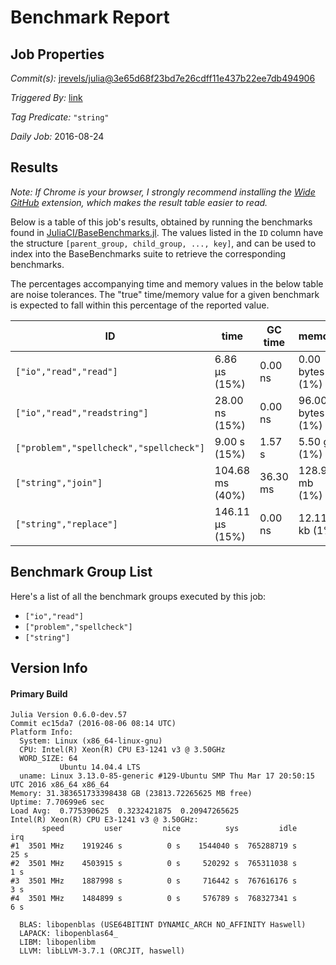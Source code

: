 # Benchmark Report

## Job Properties

*Commit(s):* [jrevels/julia@3e65d68f23bd7e26cdff11e437b22ee7db494906](https://github.com/jrevels/julia/commit/3e65d68f23bd7e26cdff11e437b22ee7db494906)

*Triggered By:* [link](https://github.com/jrevels/julia/commit/3e65d68f23bd7e26cdff11e437b22ee7db494906#commitcomment-18764011)

*Tag Predicate:* `"string"`

*Daily Job:* 2016-08-24

## Results

*Note: If Chrome is your browser, I strongly recommend installing the [Wide GitHub](https://chrome.google.com/webstore/detail/wide-github/kaalofacklcidaampbokdplbklpeldpj?hl=en)
extension, which makes the result table easier to read.*

Below is a table of this job's results, obtained by running the benchmarks found in
[JuliaCI/BaseBenchmarks.jl](https://github.com/JuliaCI/BaseBenchmarks.jl). The values
listed in the `ID` column have the structure `[parent_group, child_group, ..., key]`,
and can be used to index into the BaseBenchmarks suite to retrieve the corresponding
benchmarks.

The percentages accompanying time and memory values in the below table are noise tolerances. The "true"
time/memory value for a given benchmark is expected to fall within this percentage of the reported value.

| ID | time | GC time | memory | allocations |
|----|------|---------|--------|-------------|
| `["io","read","read"]` | 6.86 μs (15%) | 0.00 ns | 0.00 bytes (1%) | 0 |
| `["io","read","readstring"]` | 28.00 ns (15%) | 0.00 ns | 96.00 bytes (1%) | 1 |
| `["problem","spellcheck","spellcheck"]` | 9.00 s (15%) | 1.57 s | 5.50 gb (1%) | 111879414 |
| `["string","join"]` | 104.68 ms (40%) | 36.30 ms | 128.99 mb (1%) | 20 |
| `["string","replace"]` | 146.11 μs (15%) | 0.00 ns | 12.11 kb (1%) | 6 |

## Benchmark Group List

Here's a list of all the benchmark groups executed by this job:

- `["io","read"]`
- `["problem","spellcheck"]`
- `["string"]`

## Version Info

#### Primary Build

```
Julia Version 0.6.0-dev.57
Commit ec15da7 (2016-08-06 08:14 UTC)
Platform Info:
  System: Linux (x86_64-linux-gnu)
  CPU: Intel(R) Xeon(R) CPU E3-1241 v3 @ 3.50GHz
  WORD_SIZE: 64
           Ubuntu 14.04.4 LTS
  uname: Linux 3.13.0-85-generic #129-Ubuntu SMP Thu Mar 17 20:50:15 UTC 2016 x86_64 x86_64
Memory: 31.383651733398438 GB (23813.72265625 MB free)
Uptime: 7.70699e6 sec
Load Avg:  0.775390625  0.3232421875  0.20947265625
Intel(R) Xeon(R) CPU E3-1241 v3 @ 3.50GHz: 
       speed         user         nice          sys         idle          irq
#1  3501 MHz    1919246 s          0 s    1544040 s  765288719 s         25 s
#2  3501 MHz    4503915 s          0 s     520292 s  765311038 s          1 s
#3  3501 MHz    1887998 s          0 s     716442 s  767616176 s          3 s
#4  3501 MHz    1484899 s          0 s     576789 s  768327341 s          6 s

  BLAS: libopenblas (USE64BITINT DYNAMIC_ARCH NO_AFFINITY Haswell)
  LAPACK: libopenblas64_
  LIBM: libopenlibm
  LLVM: libLLVM-3.7.1 (ORCJIT, haswell)

```
